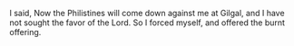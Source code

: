 I said, Now the Philistines will come down against me at Gilgal, and I have not sought the favor of the Lord. So I forced myself, and offered the burnt offering.
